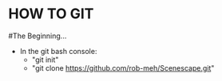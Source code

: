 HOW TO GIT
==========
#The Beginning...
 - In the git bash console:
 	- "git init"
 	- "git clone https://github.com/rob-meh/Scenescape.git"
